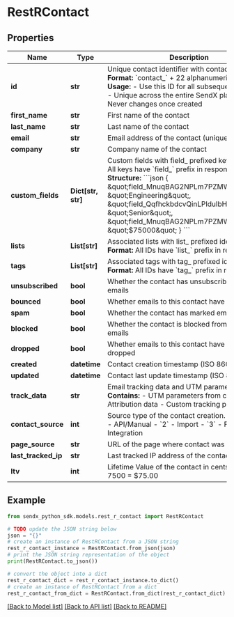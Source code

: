 # RestRContact


## Properties

Name | Type | Description | Notes
------------ | ------------- | ------------- | -------------
**id** | **str** | Unique contact identifier with contact_ prefix.  **Format:** &#x60;contact_&#x60; + 22 alphanumeric characters  **Usage:** - Use this ID for all subsequent API calls - Unique across the entire SendX platform - Never changes once created  | [optional] 
**first_name** | **str** | First name of the contact | [optional] 
**last_name** | **str** | Last name of the contact | [optional] 
**email** | **str** | Email address of the contact (unique within team) | [optional] 
**company** | **str** | Company name of the contact | [optional] 
**custom_fields** | **Dict[str, str]** | Custom fields with field_ prefixed keys.  **Format:** All keys have &#x60;field_&#x60; prefix in responses  **Example Structure:** &#x60;&#x60;&#x60;json {   \&quot;field_MnuqBAG2NPLm7PZMWbjQxt\&quot;: \&quot;Engineering\&quot;,   \&quot;field_QqfhckbdcvQinLPlduIbHq\&quot;: \&quot;Senior\&quot;,   \&quot;field_MnuqBAG2NPLm7PZMWbjQxt\&quot;: \&quot;$75000\&quot; } &#x60;&#x60;&#x60;  | [optional] 
**lists** | **List[str]** | Associated lists with list_ prefixed identifiers.  **Format:** All IDs have &#x60;list_&#x60; prefix in responses  | [optional] 
**tags** | **List[str]** | Associated tags with tag_ prefixed identifiers.  **Format:** All IDs have &#x60;tag_&#x60; prefix in responses  | [optional] 
**unsubscribed** | **bool** | Whether the contact has unsubscribed from emails | [optional] 
**bounced** | **bool** | Whether emails to this contact have bounced | [optional] 
**spam** | **bool** | Whether the contact has marked emails as spam | [optional] 
**blocked** | **bool** | Whether the contact is blocked from receiving emails | [optional] 
**dropped** | **bool** | Whether emails to this contact have been dropped | [optional] 
**created** | **datetime** | Contact creation timestamp (ISO 8601 format) | [optional] 
**updated** | **datetime** | Contact last update timestamp (ISO 8601 format) | [optional] 
**track_data** | **str** | Email tracking data and UTM parameters.  **Contains:** - UTM parameters from campaigns - Attribution data - Custom tracking parameters  | [optional] 
**contact_source** | **int** | Source type of the contact creation.  **Values:** - &#x60;1&#x60; - API/Manual - &#x60;2&#x60; - Import - &#x60;3&#x60; - Form - &#x60;4&#x60; - Integration  | [optional] 
**page_source** | **str** | URL of the page where contact was created | [optional] 
**last_tracked_ip** | **str** | Last tracked IP address of the contact | [optional] 
**ltv** | **int** | Lifetime Value of the contact in cents.  **Example:** 7500 &#x3D; $75.00  | [optional] 

## Example

```python
from sendx_python_sdk.models.rest_r_contact import RestRContact

# TODO update the JSON string below
json = "{}"
# create an instance of RestRContact from a JSON string
rest_r_contact_instance = RestRContact.from_json(json)
# print the JSON string representation of the object
print(RestRContact.to_json())

# convert the object into a dict
rest_r_contact_dict = rest_r_contact_instance.to_dict()
# create an instance of RestRContact from a dict
rest_r_contact_from_dict = RestRContact.from_dict(rest_r_contact_dict)
```
[[Back to Model list]](../README.md#documentation-for-models) [[Back to API list]](../README.md#documentation-for-api-endpoints) [[Back to README]](../README.md)


